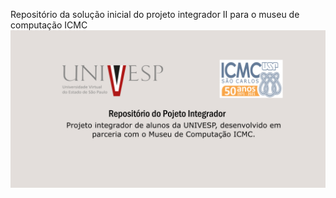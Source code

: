 Repositório da solução inicial do projeto integrador II para o museu de computação ICMC
![](repository-open-graph.png)
